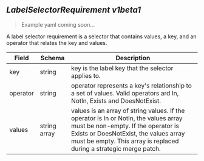 ## *LabelSelectorRequirement v1beta1*

> Example yaml coming soon...



A label selector requirement is a selector that contains values, a key, and an operator that relates the key and values.



Field        | Schema     | Description
------------ | ---------- | -----------
key | string | key is the label key that the selector applies to.
operator | string | operator represents a key's relationship to a set of values. Valid operators ard In, NotIn, Exists and DoesNotExist.
values | string array | values is an array of string values. If the operator is In or NotIn, the values array must be non-empty. If the operator is Exists or DoesNotExist, the values array must be empty. This array is replaced during a strategic merge patch.


